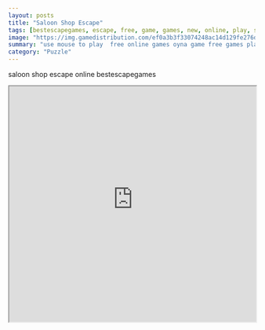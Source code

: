 ```yaml
---
layout: posts
title: "Saloon Shop Escape"
tags: [bestescapegames, escape, free, game, games, new, online, play, shop, download, saloon, free, online, games, oyna, game, free, games, play, play, games]
image: "https://img.gamedistribution.com/ef0a3b3f33074248ac14d129fe276d61.jpg"
summary: "use mouse to play  free online games oyna game free games play play games"
category: "Puzzle"
---
```


saloon shop escape online bestescapegames

<iframe width="100%" height="480px;" src="https://flash.gamedistribution.com?game=ef0a3b3f33074248ac14d129fe276d61"></iframe>